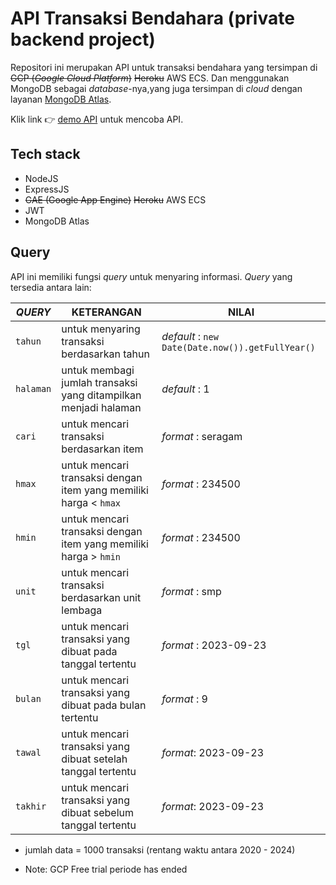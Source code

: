 # API Transaksi Bendahara (private backend project)

Repositori ini merupakan API untuk transaksi bendahara yang tersimpan di ~~GCP (_Google Cloud Platform_)~~ ~~Heroku~~ AWS ECS. Dan menggunakan MongoDB sebagai _database_-nya,yang juga tersimpan di _cloud_ dengan layanan [MongoDB Atlas]().

Klik link 👉 [demo API](http://bendahara-load-balancer-1366339097.ap-southeast-3.elb.amazonaws.com/api/pengguna/1/transaksi) untuk mencoba API.

## Tech stack

- NodeJS
- ExpressJS
- ~~GAE (Google App Engine)~~ ~~Heroku~~ AWS ECS
- JWT
- MongoDB Atlas

## Query

API ini memiliki fungsi _query_ untuk menyaring informasi. _Query_ yang tersedia antara lain:

| _QUERY_   | KETERANGAN                                                       | NILAI                                            |
| --------- | ---------------------------------------------------------------- | ------------------------------------------------ |
| `tahun`   | untuk menyaring transaksi berdasarkan tahun                      | _default_ : `new Date(Date.now()).getFullYear()` |
| `halaman` | untuk membagi jumlah transaksi yang ditampilkan menjadi halaman  | _default_ : 1                                    |
| `cari`    | untuk mencari transaksi berdasarkan item                         | _format_ : seragam                               |
| `hmax`    | untuk mencari transaksi dengan item yang memiliki harga < `hmax` | _format_ : 234500                                |
| `hmin`    | untuk mencari transaksi dengan item yang memiliki harga > `hmin` | _format_ : 234500                                |
| `unit`    | untuk mencari transaksi berdasarkan unit lembaga                 | _format_ : smp                                   |
| `tgl`     | untuk mencari transaksi yang dibuat pada tanggal tertentu        | _format_ : 2023-09-23                            |
| `bulan`   | untuk mencari transaksi yang dibuat pada bulan tertentu          | _format_ : 9                                     |
| `tawal`   | untuk mencari transaksi yang dibuat setelah tanggal tertentu     | _format_: 2023-09-23                             |
| `takhir`  | untuk mencari transaksi yang dibuat sebelum tanggal tertentu     | _format_: 2023-09-23                             |

- jumlah data = 1000 transaksi (rentang waktu antara 2020 - 2024)

* Note: GCP Free trial periode has ended
